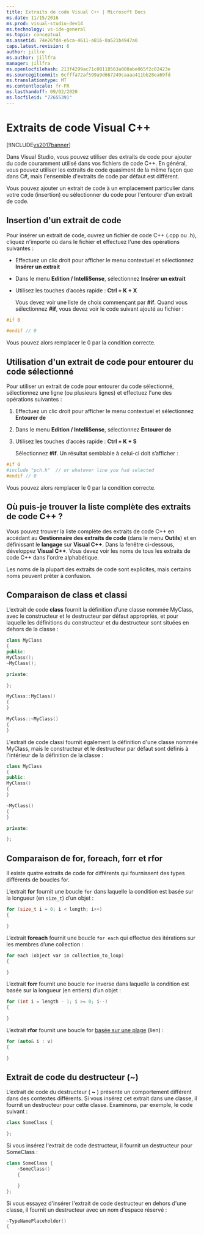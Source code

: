 ```yaml
---
title: Extraits de code Visual C++ | Microsoft Docs
ms.date: 11/15/2016
ms.prod: visual-studio-dev14
ms.technology: vs-ide-general
ms.topic: conceptual
ms.assetid: 74e26fd4-e5ca-4611-a816-0a521b4947a0
caps.latest.revision: 6
author: jillre
ms.author: jillfra
manager: jillfra
ms.openlocfilehash: 213f4299ac71c08118563a008abe065f2c02423e
ms.sourcegitcommit: 6cfffa72af599a9d667249caaaa411bb28ea69fd
ms.translationtype: MT
ms.contentlocale: fr-FR
ms.lasthandoff: 09/02/2020
ms.locfileid: "72655391"
---
```

# <a name="visual-c-code-snippets"></a>Extraits de code Visual C++
[!INCLUDE[vs2017banner](../includes/vs2017banner.md)]

Dans Visual Studio, vous pouvez utiliser des extraits de code pour ajouter du code couramment utilisé dans vos fichiers de code C++. En général, vous pouvez utiliser les extraits de code quasiment de la même façon que dans C#, mais l'ensemble d'extraits de code par défaut est différent.

 Vous pouvez ajouter un extrait de code à un emplacement particulier dans votre code (insertion) ou sélectionner du code pour l'entourer d'un extrait de code.

## <a name="inserting-a-code-snippet"></a>Insertion d'un extrait de code
 Pour insérer un extrait de code, ouvrez un fichier de code C++ (.cpp ou .h), cliquez n'importe où dans le fichier et effectuez l'une des opérations suivantes :

- Effectuez un clic droit pour afficher le menu contextuel et sélectionnez **Insérer un extrait**

- Dans le menu **Edition / IntelliSense**, sélectionnez **Insérer un extrait**

- Utilisez les touches d’accès rapide : **Ctrl + K + X**

  Vous devez voir une liste de choix commençant par **#if**. Quand vous sélectionnez **#if**, vous devez voir le code suivant ajouté au fichier :

```cpp
#if 0

#endif // 0
```

 Vous pouvez alors remplacer le 0 par la condition correcte.

## <a name="using-a-code-snippet-to-surround-selected-code"></a>Utilisation d'un extrait de code pour entourer du code sélectionné
 Pour utiliser un extrait de code pour entourer du code sélectionné, sélectionnez une ligne (ou plusieurs lignes) et effectuez l'une des opérations suivantes :

1. Effectuez un clic droit pour afficher le menu contextuel et sélectionnez **Entourer de**

2. Dans le menu **Edition / IntelliSense**, sélectionnez **Entourer de**

3. Utilisez les touches d’accès rapide : **Ctrl + K + S**

   Sélectionnez **#if**. Un résultat semblable à celui-ci doit s’afficher :

```cpp
#if 0
#include "pch.h"  // or whatever line you had selected
#endif // 0
```

 Vous pouvez alors remplacer le 0 par la condition correcte.

## <a name="where-can-i-find-a-complete-list-of-the-c-code-snippets"></a>Où puis-je trouver la liste complète des extraits de code C++ ?
 Vous pouvez trouver la liste complète des extraits de code C++ en accédant au **Gestionnaire des extraits de code** (dans le menu **Outils**) et en définissant le **langage** sur **Visual C++**. Dans la fenêtre ci-dessous, développez **Visual C++**. Vous devez voir les noms de tous les extraits de code C++ dans l'ordre alphabétique.

 Les noms de la plupart des extraits de code sont explicites, mais certains noms peuvent prêter à confusion.

## <a name="class-vs-classi"></a>Comparaison de class et classi
 L’extrait de code **class** fournit la définition d’une classe nommée MyClass, avec le constructeur et le destructeur par défaut appropriés, et pour laquelle les définitions du constructeur et du destructeur sont situées en dehors de la classe :

```cpp
class MyClass
{
public:
MyClass();
~MyClass();

private:

};

MyClass::MyClass()
{
}

MyClass::~MyClass()
{
}
```

 L'extrait de code classi fournit également la définition d'une classe nommée MyClass, mais le constructeur et le destructeur par défaut sont définis à l'intérieur de la définition de la classe :

```cpp
class MyClass
{
public:
MyClass()
{
}

~MyClass()
{
}

private:

};
```

## <a name="for-vs-foreach-vs-forr-vs-rfor"></a>Comparaison de for, foreach, forr et rfor
 Il existe quatre extraits de code for différents qui fournissent des types différents de boucles for.

 L’extrait **for** fournit une boucle `for` dans laquelle la condition est basée sur la longueur (en `size_t`) d’un objet :

```cpp
for (size_t i = 0; i < length; i++)
{

}
```

 L’extrait **foreach** fournit une boucle `for each` qui effectue des itérations sur les membres d’une collection :

```cpp
for each (object var in collection_to_loop)
{

}
```

 L’extrait **forr** fournit une boucle `for` inverse dans laquelle la condition est basée sur la longueur (en entiers) d’un objet :

```cpp
for (int i = length - 1; i >= 0; i--)
{

}
```

 L’extrait **rfor** fournit une boucle for [basée sur une plage](https://msdn.microsoft.com/library/5750ba1d-ba48-4236-a923-e32de8345c2d) (lien) :

```cpp
for (auto& i : v)
{

}
```

## <a name="the-destructor-snippet-"></a>Extrait de code du destructeur (~)
 L’extrait de code du destructeur ( **~** ) présente un comportement différent dans des contextes différents. Si vous insérez cet extrait dans une classe, il fournit un destructeur pour cette classe. Examinons, par exemple, le code suivant :

```cpp
class SomeClass {

};
```

 Si vous insérez l'extrait de code destructeur, il fournit un destructeur pour SomeClass :

```cpp
class SomeClass {
    ~SomeClass()
    {

    }
};
```

 Si vous essayez d'insérer l'extrait de code destructeur en dehors d'une classe, il fournit un destructeur avec un nom d'espace réservé :

```cpp
~TypeNamePlaceholder()
{

```
